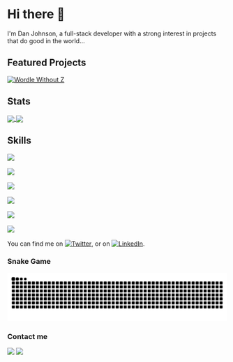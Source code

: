 # Hi there 👋

I'm Dan Johnson, a full-stack developer with a strong interest in projects that do good in the world...

<!--
**danimal-johnson/danimal-johnson** is a ✨ _special_ ✨ repository because its `README.md` (this file) appears on your GitHub profile.

Here are some ideas to get you started:

- 🔭 I’m currently working on ...
- 🌱 I’m currently learning ...
- 👯 I’m looking to collaborate on ...
- 🤔 I’m looking for help with ...
- 💬 Ask me about ...
- 📫 How to reach me: ...
- 😄 Pronouns: ...
- ⚡ Fun fact: ...
-->

## Featured Projects
[![Wordle Without Z](https://github-readme-stats.vercel.app/api/pin/?username=danimal-johnson&repo=wordle-without-z&theme=dracula)](https://github.com/danimal-johnson/wordle-without-z)


## Stats
<div>
  <a href="https://github.com/danimal-johnson">
   <img align="center" height="170" src="https://github-readme-stats.vercel.app/api/top-langs/?username=danimal-johnson&layout=compact&langs_count=16&theme=dracula"/>
  <img align="center" src="https://github-readme-stats.vercel.app/api?username=danimal-johnson&show_icons=true&theme=dracula&include_all_commits=true&count_private=true&hide=issues"/>
  </a>
</div>

## Skills
<!-- Source for cards: https://github.com/anuraghazra/github-readme-stats -->
![](https://img.shields.io/badge/OS-Linux-informational?style=flat&logo=linux&logoColor=white&color=2bbc8a)

![](https://img.shields.io/badge/OS-Windows-informational?style=flat&logo=windows&logoColor=white&color=2bbc8a)

![](https://img.shields.io/badge/Language-JavaScript-informational?style=flat&logo=javascript&logoColor=white&color=2bbc8a)

![](https://img.shields.io/badge/Language-TypeScript-informational?style=flat&logo=typescript&logoColor=white&color=2bbc8a)

![](https://img.shields.io/badge/Language-Python-informational?style=flat&logo=python&logoColor=white&color=2bbc8a)


![](https://img.shields.io/badge/Language-JavaScript-informational?style=flat&logo=data:image/svg%2bxml;base64,<BASE64_DATA>)

<!-- Examples from Martin Heinz: 
 https://towardsdatascience.com/build-a-stunning-readme-for-your-github-profile-9b80434fe5d7 
 
 Some emojis:
 https://emojipedia.org/emoji/  https://www.fileformat.info/index.htm

 Use these icons in info items. Convert to base64 first:
 https://shields.io/  https://simpleicons.org/
 
Finally, more examples of github profiles:
https://github.com/abhisheknaiidu/awesome-github-profile-readme
 -->

You can find me on [![Twitter][1.2]][1], or on [![LinkedIn][2.2]][2].

<!-- Icons -->

[1.2]: http://i.imgur.com/wWzX9uB.png (twitter icon without padding)
[2.2]: https://raw.githubusercontent.com/MartinHeinz/MartinHeinz/master/linkedin-3-16.png (LinkedIn icon without padding)


<!-- Contribution graph -->
### Snake Game
![Snake animation](https://github.com/danimal-johnson/danimal-johnson/blob/output/github-contribution-grid-snake.svg?palette=github-dark)


<!-- Links to social media accounts -->

[1]: https://twitter.com/dan10000_
[2]: https://www.linkedin.com/in/danimal-johnson/

### Contact me
<div> 
  <a href="https://www.linkedin.com/in/danimal-johnson" target="_blank"><img src="https://img.shields.io/badge/-LinkedIn-%230077B5?style=for-the-badge&logo=linkedin&logoColor=white" target="_blank"></a> 
  <!-- a href="https://twitter.com/ericagrundy" target="_blank"><img src="https://img.shields.io/badge/-Twitter-%23EA4335?style=for-the-badge&logo=youtube&logoColor=white" target="_blank"></a -->
  <!-- a href="https://instagram.com/ericagrundy" target="_blank"><img src="https://img.shields.io/badge/-Instagram-%23E4405F?style=for-the-badge&logo=instagram&logoColor=white" target="_blank"></a -->
  <a href = "mailto: danimal.johnson@gmail.com"><img src="https://img.shields.io/badge/-Gmail-%23333?style=for-the-badge&logo=gmail&logoColor=white" target="_blank"></a>
 </br>
</br>
</div>